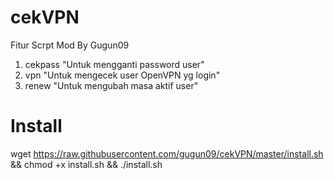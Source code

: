 # cekVPN
Fitur Scrpt Mod By Gugun09

1. cekpass "Untuk mengganti password user"
2. vpn "Untuk mengecek user OpenVPN yg login"
3. renew "Untuk mengubah masa aktif user"

# Install

wget https://raw.githubusercontent.com/gugun09/cekVPN/master/install.sh && chmod +x install.sh && ./install.sh
